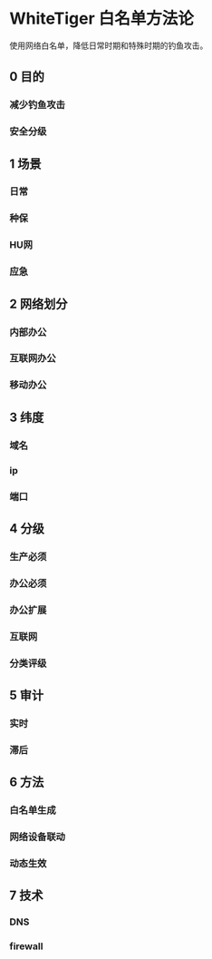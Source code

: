 # WhiteTiger 白名单方法论

使用网络白名单，降低日常时期和特殊时期的钓鱼攻击。

## 0 目的

### 减少钓鱼攻击

### 安全分级

## 1 场景

### 日常

### 种保

### HU网

### 应急

## 2 网络划分

### 内部办公

### 互联网办公

### 移动办公

## 3 纬度

### 域名

### ip

### 端口

## 4 分级

### 生产必须

### 办公必须

### 办公扩展

### 互联网

### 分类评级

## 5 审计

### 实时

### 滞后

## 6 方法

### 白名单生成

### 网络设备联动

### 动态生效

### 

## 7 技术

### DNS

### firewall

